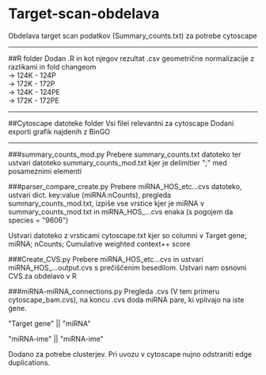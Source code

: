 # Target-scan-obdelava
Obdelava target scan podatkov (Summary_counts.txt) za potrebe cytoscape  
  
  
---
##R folder
Dodan .R in kot njegov rezultat .csv geometrične normalizacije z razlikami in fold changeom  
-> 124K - 124P  
-> 172K - 172P  
-> 124K - 124PE  
-> 172K - 172PE  
  
  
---
##Cytoscape datoteke folder
Vsi filei relevantni za cytoscape
Dodani exporti grafik najdenih z BinGO  
  
  
---
###summary_counts_mod.py
Prebere summary_counts.txt datoteko ter ustvari datoteko summary_counts_mod.txt kjer je delimitier ";" med posameznimi elementi

###parser_compare_create.py
Prebere miRNA_HOS_etc...cvs datoteko, ustvari dict. key:value (miRNA:nCounts), pregleda summary_counts_mod.txt, izpiše vse vrstice 
  kjer je miRNA v summary_counts_mod.txt in miRNA_HOS_...cvs enaka (s pogojem da species = "9606")

Ustvari datoteko z vrsticami cytoscape.txt kjer so columni v Target gene; miRNA; nCounts; Cumulative weighted context++ score

###Create_CVS.py
Prebere miRNA_HOS_etc...cvs in ustvari miRNA_HOS_...output.cvs s prečiščenim besedilom. Ustvari nam osnovni CVS za obdelavo v R

###miRNA-miRNA_connections.py
Pregleda .cvs (V tem primeru  cytoscape_bam.cvs), na koncu .cvs doda miRNA pare, ki vplivajo na iste gene.

"Target gene" || "miRNA"

"miRNA-ime" || "miRNA-ime"


Dodano za potrebe clusterjev.
Pri uvozu v cytoscape nujno odstraniti edge duplications.
